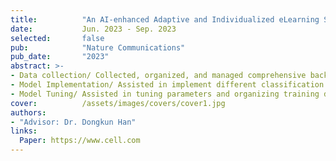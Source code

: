 ```yaml
---
title:          "An AI-enhanced Adaptive and Individualized eLearning System for Mathematics Foundation Courses in the Faculty of Engineering"
date:           Jun. 2023 - Sep. 2023
selected:       false
pub:            "Nature Communications"
pub_date:       "2023"
abstract: >-
- Data collection/ Collected, organized, and managed comprehensive background data on Hong Kong secondary schools and students.
- Model Implementation/ Assisted in implement different classification algorithms for predicting students'learning levels.
- Model Tuning/ Assisted in tuning parameters and organizing training data to enhance model performance.
cover:          /assets/images/covers/cover1.jpg
authors: 
- "Advisor: Dr. Dongkun Han"
links:
  Paper: https://www.cell.com
---
```

